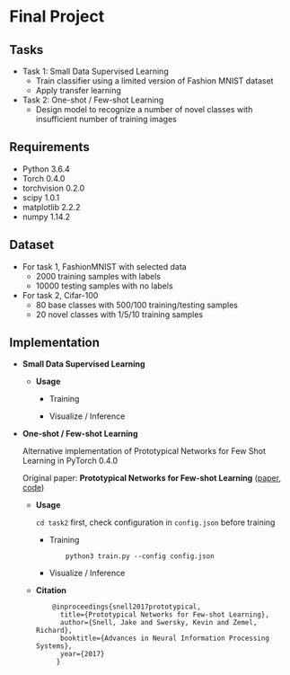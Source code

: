 # Final Project

<!-- /code_chunk_output -->

## Tasks
  * Task 1: Small Data Supervised Learning
    * Train classifier using a limited version of Fashion MNIST dataset 
    * Apply transfer learning
  * Task 2: One-shot / Few-shot Learning
    * Design model to recognize a number of novel classes with insufficient number of training images

## Requirements
  * Python 3.6.4
  * Torch 0.4.0
  * torchvision 0.2.0
  * scipy 1.0.1
  * matplotlib 2.2.2
  * numpy 1.14.2

## Dataset
   * For task 1, FashionMNIST with selected data
       * 2000 training samples with labels 
       * 10000 testing samples with no labels
   * For task 2, Cifar-100 
       * 80 base classes with 500/100 training/testing samples
       * 20 novel classes with 1/5/10 training samples


## Implementation
   * **Small Data Supervised Learning**
  
      * **Usage**
            
        * Training
            
        * Visualize / Inference
        
   * **One-shot / Few-shot Learning**
      
      Alternative implementation of Prototypical Networks for Few Shot Learning in PyTorch 0.4.0
      
      Original paper: **Prototypical Networks for Few-shot Learning** ([paper](http://papers.nips.cc/paper/6996-prototypical-networks-for-few-shot-learning.pdf), [code](https://github.com/jakesnell/prototypical-networks))
      
      * **Usage**
        
        `cd task2` first, check configuration in `config.json` before training
        
        * Training
            ```
                python3 train.py --config config.json
            ```
            
        * Visualize / Inference

      * **Citation**
        
        ```
            @inproceedings{snell2017prototypical,
              title={Prototypical Networks for Few-shot Learning},
              author={Snell, Jake and Swersky, Kevin and Zemel, Richard},
              booktitle={Advances in Neural Information Processing Systems},
              year={2017}
             }
        ```
